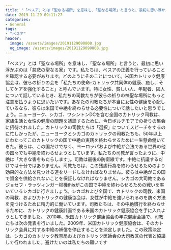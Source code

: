 ```yaml
---
title: "「ベスア」とは「聖なる場所」を意味し、「聖なる場所」と言うと、最初に思い浮かぶのは「慈悲の聖なる家」です。"
date: 2019-11-29 09:11:27
categories:
- General
tags:
- "ベスア"
header:
  image: /assets/images/20191129090808.jpg
  og_image: /assets/images/20191129090808.jpg
---
```


「ベスア」とは「聖なる場所」を意味し、「聖なる場所」と言うと、最初に思い浮かぶのは「慈悲の聖なる家」です。私たちは、ベスアの正義を行っていることを確認する必要があります。どのようにそのことについて。米国カトリック健康協会は、彼らの祈りの会を「私たちの使命-カトリック共同体の健康、癒し、そしてケアを強化すること」と呼んでいます。特に女性、貧しい人、年配者、囚人について話しているとき、私たちの司教たちが彼らの祈りの神聖な場所にもっと注意を払うように思いたいです。あなたの司教たちが本当に女性の健康を心配しているなら、彼らは米国で中絶を終わらせる必要性について話したいと思うでしょう。ニューヨーク、シカゴ、ワシントンDCを含む全国のカトリック司教は、家族生活と女性の健康の問題を議論するために、今日ボルチモアでの祈りの集会に招待されました。カトリックの司教たちは「選択」についてスピーチをするのに忙しかったが、ニューヨークとシカゴのカトリックの司教たちも、50年以上にわたってこのカトリックの国で中絶の実践を終わらせるために一生懸命働いてきた。彼らは、この国だけでなく、ヨーロッパおよび中絶が合法である世界の他の国々でも中絶を終わらせようとしています。私たちの司教が言ったように、中絶は「大きな害をもたらします」。司教は最後の防衛線です。中絶に抗議するだけでは十分ではありません。司教たちは、この残虐行為を終わらせるためのより効果的な方法を見つける道をリードしなければなりません。彼らは中絶がこの国で資金を供給されないことを保証しなければなりません。シカゴの大司教であるジョセフ・ラッツィンガー枢機thisがこの国で中絶を終わらせるための戦いを率いているシカゴに行きましょう。シカゴおよび全国で、カトリックの司教、米国の司教、およびカトリックの健康協会は、女性が中絶を強いられるのを防ぐ方法を見つけるために精力的に働いています。司教たちは、その中絶慣行を終わらせるために、カトリックの健康計画である米国のカトリック健康協会を手に入れようとしてきました。 2010年、米国カトリック健康協会の年次健康会議で、司教たちは次の発表を行いました。2009年、米国カトリック健康協会は、そのカトリック会員に対する中絶の補償を停止することを決定しました。この政策決定は、シカゴのカトリック教育局およびカトリック医師会の大司教区の代表と協議して行われました。避けたいのは私たちの願いです
